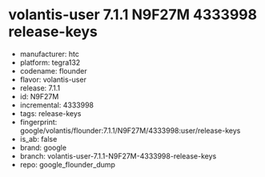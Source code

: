 # volantis-user 7.1.1 N9F27M 4333998 release-keys
- manufacturer: htc
- platform: tegra132
- codename: flounder
- flavor: volantis-user
- release: 7.1.1
- id: N9F27M
- incremental: 4333998
- tags: release-keys
- fingerprint: google/volantis/flounder:7.1.1/N9F27M/4333998:user/release-keys
- is_ab: false
- brand: google
- branch: volantis-user-7.1.1-N9F27M-4333998-release-keys
- repo: google_flounder_dump
